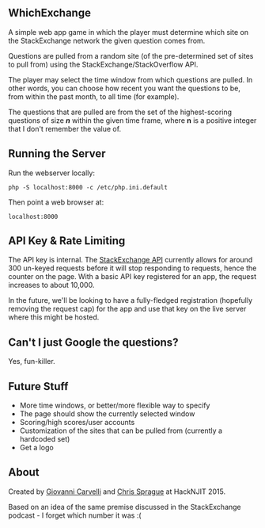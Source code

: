 ## WhichExchange
A simple web app game in which the player must determine which site on the StackExchange network the given question comes from.

Questions are pulled from a random site (of the pre-determined set of sites to pull from) using the StackExchange/StackOverflow API.

The player may select the time window from which questions are pulled. In other words, you can choose how recent you want the questions to be, from within the past month, to all time (for example).

The questions that are pulled are from the set of the highest-scoring questions of size <strong><i>n</i></strong> within the given time frame, where <strong>n</strong> is a positive integer that I don't remember the value of.

## Running the Server
Run the webserver locally:

    php -S localhost:8000 -c /etc/php.ini.default

Then point a web browser at:

    localhost:8000

## API Key & Rate Limiting
The API key is internal. The [StackExchange API](https://api.stackexchange.com/) currently allows for around 300 un-keyed requests before it will stop responding to requests, hence the counter on the page. With a basic API key registered for an app, the request increases to about 10,000.

In the future, we'll be looking to have a fully-fledged registration (hopefully removing the request cap) for the app and use that key on the live server where this might be hosted.

## Can't I just Google the questions?
Yes, fun-killer.

## Future Stuff
* More time windows, or better/more flexible way to specify
 * The page should show the currently selected window
* Scoring/high scores/user accounts
* Customization of the sites that can be pulled from (currently a hardcoded set)
* Get a logo

## About
Created by [Giovanni Carvelli](https://github.com/gcarvelli) and [Chris Sprague](https://github.com/chrissprague) at HackNJIT 2015.

Based on an idea of the same premise discussed in the StackExchange podcast - I forget which number it was :(
